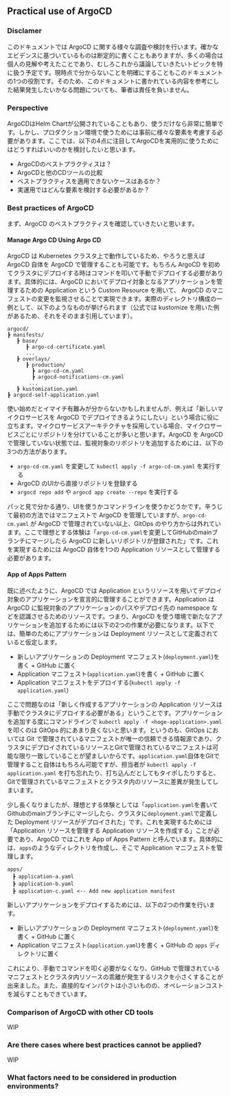 ## Practical use of ArgoCD

### Disclamer
このドキュメントでは ArgoCD に関する様々な調査や検討を行います。確かなエビデンスに基づいているものは断定的に書くこともありますが、多くの場合は個人の見解や考えたことであり、むしろこれから議論していきたいトピックを特に扱う予定です。現時点で分からないことを明確にすることもこのドキュメントの1つの役割です。そのため、このドキュメントに書かれている内容を参考にした結果発生したいかなる問題についても、筆者は責任を負いません。

### Perspective
ArgoCDはHelm Chartが公開されていることもあり、使うだけなら非常に簡単です。しかし、プロダクション環境で使うためには事前に様々な要素を考慮する必要があります。ここでは、以下の4点に注目してArgoCDを実用的に使うためにはどうすればいいのかを検討したいと思います。

- ArgoCDのベストプラクティスは？
- ArgoCDと他のCDツールの比較
- ベストプラクティスを適用できないケースはあるか？
- 実運用ではどんな要素を検討する必要があるか？

### Best practices of ArgoCD
まず、ArgoCD のベストプラクティスを確認していきたいと思います。

#### Manage Argo CD Using Argo CD
ArgoCD は Kubernetes クラスタ上で動作しているため、やろうと思えば ArgoCD 自体を ArgoCD で管理することも可能です。もちろん ArgoCD を初めてクラスタにデプロイする時はコマンドを叩いて手動でデプロイする必要があります。具体的には、ArgoCD においてデプロイ対象となるアプリケーションを管理するための Application という Custom Resource を用いて、 ArgoCD のマニフェストの変更を監視させることで実現できます。実際のディレクトリ構成の一例として、以下のようなものが挙げられます（公式では kustomize を用いた例があるため、それをそのまま引用しています）。

```
argocd/
┣ manifests/
   ┣ base/
      ┣ argo-cd-certificate.yaml
      ...
   ┣ overlays/
      ┣ production/
        ┣ argo-cd-cm.yaml
        ┣ argocd-notifications-cm.yaml
       ... 
   ┣ kustomization.yaml
┣ argocd-self-application.yaml
```

使い始めだとイマイチ有難みが分からないかもしれませんが、例えば「新しいマイクロサービスを ArgoCD でデプロイできるようにしたい」という場合に役に立ちます。マイクロサービスアーキテクチャを採用している場合、マイクロサービスごとにリポジトリを分けていることが多いと思います。ArgoCD を ArgoCD で管理していない状態では、監視対象のリポジトリを追加するためには、以下の3つの方法があります。 

- `argo-cd-cm.yaml` を変更して `kubectl apply -f argo-cd-cm.yaml` を実行する
- ArgoCD のUIから直接リポジトリを登録する
- `argocd repo add` や `argocd app create --repo` を実行する

パッと見で分かる通り、UIを使うかコマンドラインを使うかどうかです。辛うじて最初の方法ではマニフェストで ArgoCD を管理していますが、`argo-cd-cm.yaml` が ArgoCD で管理されていない以上、GitOps のやり方からは外れています。ここで理想とする体験は「`argo-cd-cm.yaml`を変更してGitHubのmainブランチにマージしたら ArgoCD に新しいリポジトリが登録された」です。これを実現するためには ArgoCD 自体を1つの Application リソースとして管理する必要があります。


#### App of Apps Pattern 
既に述べたように、ArgoCD では Application というリソースを用いてデプロイ対象のアプリケーションを宣言的に管理することができます。Application は ArgoCD に監視対象のアプリケーションのパスやデプロイ先の namespace などを認識させるためのリソースです。つまり、ArgoCD を使う環境で新たなアプリケーションを追加するためには以下の2つの作業が必要になります。以下では、簡単のためにアプリケーションは Deployment リソースとして定義されていると仮定します。

- 新しいアプリケーションの Deployment マニフェスト(`deployment.yaml`)を書く + GitHub に置く
- Application マニフェスト(`application.yaml`)を書く + GitHub に置く
- Application マニフェストをデプロイする(`kubectl apply -f application.yaml`)

ここで問題なのは「新しく作成するアプリケーションの Application リソースは手動でクラスタにデプロイする必要がある」ということです。アプリケーションを追加する度にコマンドラインで `kubectl apply -f <hoge-application>.yaml` を叩くのは GitOps 的にあまり良くないと思います。というのも、GitOps においては Git で管理されているマニフェストが唯一の信頼できる情報源であり、クラスタにデプロイされているリソースとGitで管理されているマニフェストは可能な限り一致していることが望ましいからです。`application.yaml`自体をGitで管理すること自体はもちろん可能ですが、担当者が `kubectl apply -f application.yaml` を打ち忘れたり、打ち込んだとしてもタイポしたりすると、Gitで管理されているマニフェストとクラスタ内のリソースに差異が発生してしまいます。

少し長くなりましたが、理想とする体験としては「`application.yaml`を書いてGithubのmainブランチにマージしたら、クラスタに`deployment.yaml`で定義した Deployment リソースがデプロイされた」です。これを実現するためには「Application リソースを管理する Application リソースを作成する」ことが必要であり、ArgoCD ではこれを App of Apps Pattern と呼んでいます。具体的には、`apps`のようなディレクトリを作成し、そこで Application マニフェストを管理します。

```
apps/
　┣ application-a.yaml
　┣ application-b.yaml
　┣ application-c.yaml <-- Add new application manifest
```

新しいアプリケーションをデプロイするためには、以下の2つの作業を行います。

- 新しいアプリケーションの Deployment マニフェスト(`deployment.yaml`)を書く + GitHub に置く
- Application マニフェスト(`application.yaml`)を書く + GitHub の `apps` ディレクトリに置く

これにより、手動でコマンドを叩く必要がなくなり、GitHub で管理されているマニフェストとクラスタ内リソースの乖離が発生するリスクを小さくすることが出来ました。また、直接的なインパクトは小さいものの、オペレーションコストを減らすこともできています。


### Comparison of ArgoCD with other CD tools

WIP

### Are there cases where best practices cannot be applied?

WIP

### What factors need to be considered in production environments?
